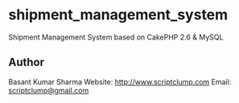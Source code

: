 # shipment_management_system
Shipment Management System based on CakePHP 2.6 &amp; MySQL

## Author
Basant Kumar Sharma
Website: http://www.scriptclump.com
Email: scriptclump@gmail.com
